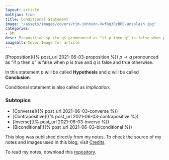 ```yaml
---
layout: article
mathjax: true
title: Conditional Statement
image: "/assets/images/covers/tim-johnson-Vwf8q3RzBRE-unsplash.jpg"
categories:
- DM
desc: Proposition $p \to q$ pronounced as "if p then q" is false when p is true and q is false and true otherwise. 
imagealt: Cover Image for article
---
```


[Proposition]({% post_url 2021-06-03-proposition %}) $p \to q$ pronounced as "if p then q" is false when *p* is true and *q* is false and true otherwise.





















































































































































































































































































































































































































In this statement *p* will be called <b>Hypothesis</b> and q will be called <b>Conclusion</b>.

Conditional statement is also called as *Implication*.

### Subtopics
- [Converse]({% post_url 2021-06-03-converse %})
- [Contrapositive]({% post_url 2021-06-03-contrapositive %})
- [Inverse]({% post_url 2021-06-03-inverse %})
- [Biconditional]({% post_url 2021-06-03-biconditional %})

This blog was published directly from my notes.
To check the source of my notes and images used in this blog, visit <a href="/credits.html" target="_blank">Credits</a>.

To read my notes, download this <a href="https://github.com/bovem/CS" target="blank">repository</a>.